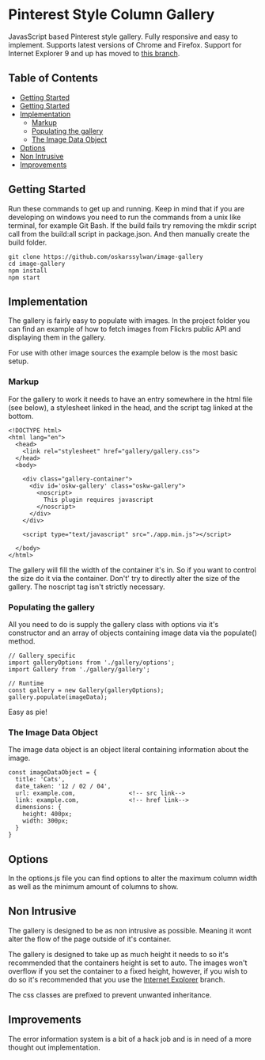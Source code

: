 # Pinterest Style Column Gallery

JavasScript based Pinterest style gallery. Fully responsive and easy to implement. Supports latest versions of Chrome and Firefox. Support for Internet Explorer 9 and up has moved to [this branch](https://github.com/oskarssylwan/image-gallery/tree/internet-explorer).


## Table of Contents

- [Getting Started](#getting-started)
- [Getting Started](#getting-started)
- [Implementation](#implementation)
  - [Markup](#markup)
  - [Populating the gallery](#populating-the-gallery)
  - [The Image Data Object](#the-image-data-object)
- [Options](#options)
- [Non Intrusive](#non-intrusive)
- [Improvements](#improvements)

## Getting Started
Run these commands to get up and running. Keep in mind that if you are developing on windows
you need to run the commands from a unix like terminal,
for example Git Bash. If the build fails try removing the mkdir script call from the build:all script in package.json. And then manually create the build folder.
```
git clone https://github.com/oskarssylwan/image-gallery
cd image-gallery
npm install
npm start
```
## Implementation
The gallery is fairly easy to populate with images.
In the project folder you can find an example of how to fetch images from Flickrs public API
and displaying them in the gallery.

For use with other image sources the example below is the most basic setup.

### Markup
For the gallery to work it needs to have an entry somewhere in the html file (see below), a stylesheet linked in the head, and the script tag linked at the bottom.
```
<!DOCTYPE html>
<html lang="en">
  <head>
    <link rel="stylesheet" href="gallery/gallery.css">
  </head>
  <body>

    <div class="gallery-container">
      <div id='oskw-gallery' class="oskw-gallery">
        <noscript>
          This plugin requires javascript
        </noscript>
      </div>
    </div>

    <script type="text/javascript" src="./app.min.js"></script>

  </body>
</html>

```
The gallery will fill the width of the container it's in. So if you want to control the size do it via the container. Don't' try to directly alter the size of the gallery. The noscript tag isn't strictly necessary.

### Populating the gallery
All you need to do is supply the gallery class with options via it's constructor
and an array of objects containing image data via the populate() method.
```
// Gallery specific
import galleryOptions from './gallery/options';
import Gallery from './gallery/gallery';

// Runtime
const gallery = new Gallery(galleryOptions);
gallery.populate(imageData);

```
Easy as pie!

### The Image Data Object
The image data object is an object literal containing information about the image.
```
const imageDataObject = {
  title: 'Cats',
  date_taken: '12 / 02 / 04',
  url: example.com,               <!-- src link-->
  link: example.com,              <!-- href link-->
  dimensions: {
    height: 400px;
    width: 300px;
  }
}
```

## Options
In the options.js file you can find options to alter the maximum column width as well as the minimum amount of columns to show.

## Non Intrusive
The gallery is designed to be as non intrusive as possible. Meaning it wont alter the flow of the page outside of it's container.

The gallery is designed to take up as much height it needs to so it's recommended that the containers height is set to auto. The images won't overflow if you set the container to a fixed height, however, if you wish to do so it's recommended that you use the [Internet Explorer](https://github.com/oskarssylwan/image-gallery/tree/internet-explorer)   branch.

The css classes are prefixed to prevent unwanted inheritance.

## Improvements
The error information system is a bit of a hack job and is in need of a more thought out implementation.
